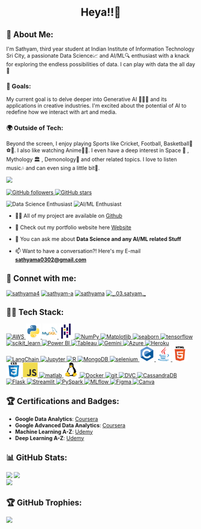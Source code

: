 <h1 align="center">Heya!!👋 </h1>
<h2>🌟 About Me:</h2>

I'm Sathyam, third year student at Indian Institute of Information Technology Sri City, a passionate Data Science📈 and AI/ML🔍 enthusiast with a knack for exploring the endless possibilities of data. I can play with data the all day 🕺

### 🎯 Goals:
My current goal is to delve deeper into Generative AI 🤖🧠✨ and its applications in creative industries. I'm excited about the potential of AI to redefine how we interact with art and media.

### 🌍 Outside of Tech:
Beyond the screen, I enjoy playing Sports like Cricket, Football, Basketball🏏⚽🏀. I also like watching Anime🎌🌸. I even have a deep interest in Space 🌌 , Mythology 🏛️ , Demonology👹 and other related topics. I love to listen music🎶 and can even sing a little bit🎤.

[![](https://visitcount.itsvg.in/api?id=iSathyam31&icon=0&color=0)](https://visitcount.itsvg.in)

<p align="left">
  <a href="https://github.com/iSathyam31">
    <img src="https://img.shields.io/github/followers/iSathyam31?style=social" alt="GitHub followers">
  </a>
  <a href="https://github.com/iSathyam31">
    <img src="https://img.shields.io/github/stars/iSathyam31/iSathyam31?style=social" alt="GitHub stars">
  </a>
</p>

<p align="left">
  <img src="https://img.shields.io/badge/Data%20Science-Enthusiast-blue" alt="Data Science Enthusiast">
  <img src="https://img.shields.io/badge/AI%20ML-Enthusiast-green" alt="AI/ML Enthusiast">
</p>

- 👨‍💻 All of my project are available on [Github](http://www.github.com/iSathyam31)
- 💼 Check out my portfolio website here [Website](https://isathyam31.github.io/Portfolio/)

- 💬 You can ask me about **Data Science and any AI/ML related Stuff**

- 📫 Want to have a conversation?! Here's my E-mail **sathyama0302@gmail.com**


<h2>💬 Connet with me:</h2> 
<p align="left">
<a href="https://twitter.com/sathyama4" target="blank"><img align="center" src="https://raw.githubusercontent.com/rahuldkjain/github-profile-readme-generator/master/src/images/icons/Social/twitter.svg" alt="sathyama4" height="30" width="40" /></a>
<a href="https://linkedin.com/in/sathyam-a" target="blank"><img align="center" src="https://raw.githubusercontent.com/rahuldkjain/github-profile-readme-generator/master/src/images/icons/Social/linked-in-alt.svg" alt="sathyam-a" height="30" width="40" /></a>
<a href="https://kaggle.com/sathyama" target="blank"><img align="center" src="https://raw.githubusercontent.com/rahuldkjain/github-profile-readme-generator/master/src/images/icons/Social/kaggle.svg" alt="sathyama" height="30" width="40" /></a>
<a href="https://instagram.com/_.03.satyam._" target="blank"><img align="center" src="https://raw.githubusercontent.com/rahuldkjain/github-profile-readme-generator/master/src/images/icons/Social/instagram.svg" alt="_.03.satyam._" height="30" width="40" /></a>
</p>

<h2>👨‍💻 Tech Stack:</h2>
<p align="left"> <a href="https://aws.amazon.com/" target="_blank" rel="noreferrer"> <img src="https://cdn.jsdelivr.net/gh/devicons/devicon@latest/icons/amazonwebservices/amazonwebservices-original-wordmark.svg" alt="AWS" width="40" height="40"/> </a>
  <a href="https://www.python.org" target="_blank" rel="noreferrer"> <img src="https://raw.githubusercontent.com/devicons/devicon/master/icons/python/python-original.svg" alt="Python" width="40" height="40"/> </a> <a href="https://www.mysql.com/" target="_blank" rel="noreferrer"> <img src="https://raw.githubusercontent.com/devicons/devicon/master/icons/mysql/mysql-original-wordmark.svg" alt="mysql" width="40" height="40"/> </a> 
 <a href="https://pandas.pydata.org/" target="_blank" rel="noreferrer"> <img src="https://raw.githubusercontent.com/devicons/devicon/2ae2a900d2f041da66e950e4d48052658d850630/icons/pandas/pandas-original.svg" alt="Pandas" width="40" height="40"/> </a> <a href="https://numpy.org/" target="_blank" rel="noreferrer"> <img src="https://cdn.jsdelivr.net/gh/devicons/devicon/icons/numpy/numpy-original.svg" alt="NumPy" width="40" height="40"/> </a> 
  <a href="https://matplotlib.org/" target="_blank" rel="noreferrer"> <img src="https://upload.wikimedia.org/wikipedia/commons/thumb/8/84/Matplotlib_icon.svg/270px-Matplotlib_icon.svg.png?20150311090915" alt="Matplotlib" width="40" height="40"/> </a>  
  <a href="https://seaborn.pydata.org/" target="_blank" rel="noreferrer"> <img src="https://seaborn.pydata.org/_images/logo-mark-lightbg.svg" alt="seaborn" width="40" height="40"/> </a> <a href="https://www.tensorflow.org" target="_blank" rel="noreferrer"> <img src="https://www.vectorlogo.zone/logos/tensorflow/tensorflow-icon.svg" alt="tensorflow" width="40" height="40"/> </a><a href="https://scikit-learn.org/" target="_blank" rel="noreferrer"> <img src="https://upload.wikimedia.org/wikipedia/commons/0/05/Scikit_learn_logo_small.svg" alt="scikit_learn" width="40" height="40"/> </a>
  <a href="https://www.microsoft.com/en-us/power-platform/products/power-bi" target="_blank" rel="noreferrer"> <img src="https://upload.wikimedia.org/wikipedia/commons/thumb/c/cf/New_Power_BI_Logo.svg/900px-New_Power_BI_Logo.svg.png?20210102182532" alt="Power BI" width="40" height="40"/> </a>
  <a href="https://www.tableau.com/" target="_blank" rel="noreferrer"> <img src="https://cdn.worldvectorlogo.com/logos/tableau-software.svg" alt="Tableau" width="40" height="40"/><a href="https://gemini.google.com/?hl=en-IN" target="_blank" rel="noreferrer"> <img src="https://upload.wikimedia.org/wikipedia/commons/8/8a/Google_Gemini_logo.svg" alt="Gemini" width="40" height="40"/> </a><a href="https://azure.microsoft.com/en-us" target="_blank" rel="noreferrer"> <img src="https://cdn.jsdelivr.net/gh/devicons/devicon@latest/icons/azure/azure-original.svg" alt="Azure" width="40" height="40"/> </a><a href="https://heroku.com/" target="_blank" rel="noreferrer"> <img src="https://www.vectorlogo.zone/logos/heroku/heroku-icon.svg" alt="Heroku" width="40" height="40"/> </a><a href="https://www.langchain.com/" target="_blank" rel="noreferrer"> <img src="https://upload.wikimedia.org/wikipedia/commons/3/3f/LangChain_logo.png" alt="LangChain" width="40" height="40"/> </a><a href="https://jupyter.org/" target="_blank" rel="noreferrer"> <img src="https://cdn.jsdelivr.net/gh/devicons/devicon/icons/jupyter/jupyter-original-wordmark.svg" alt="Jupyter" width="40" height="40"/> </a> <a href="https://www.r-project.org/" target="_blank" rel="noreferrer"> <img src="https://cdn.jsdelivr.net/gh/devicons/devicon/icons/r/r-original.svg" alt="R" width="40" height="40"/> </a>
  <a href="https://www.mongodb.com/" target="_blank" rel="noreferrer"> <img src="https://cdn.jsdelivr.net/gh/devicons/devicon/icons/mongodb/mongodb-original-wordmark.svg" alt="MongoDB" width="40" height="40"/> </a><a href="https://www.selenium.dev" target="_blank" rel="noreferrer"> <img src="https://raw.githubusercontent.com/detain/svg-logos/780f25886640cef088af994181646db2f6b1a3f8/svg/selenium-logo.svg" alt="selenium" width="40" height="40"/> </a>
   <a href="https://www.cprogramming.com/" target="_blank" rel="noreferrer"> <img src="https://raw.githubusercontent.com/devicons/devicon/master/icons/c/c-original.svg" alt="c" width="40" height="40"/> </a> 
<a href="https://www.java.com" target="_blank" rel="noreferrer"> <img src="https://raw.githubusercontent.com/devicons/devicon/master/icons/java/java-original.svg" alt="java" width="40" height="40"/> </a>  <a href="https://www.w3.org/html/" target="_blank" rel="noreferrer"> <img src="https://raw.githubusercontent.com/devicons/devicon/master/icons/html5/html5-original-wordmark.svg" alt="html5" width="40" height="40"/> </a><a href="https://www.w3schools.com/css/" target="_blank" rel="noreferrer"> <img src="https://raw.githubusercontent.com/devicons/devicon/master/icons/css3/css3-original-wordmark.svg" alt="css3" width="40" height="40"/> </a><a href="https://developer.mozilla.org/en-US/docs/Web/JavaScript" target="_blank" rel="noreferrer"> <img src="https://raw.githubusercontent.com/devicons/devicon/master/icons/javascript/javascript-original.svg" alt="javascript" width="40" height="40"/> </a> <a href="https://www.mathworks.com/" target="_blank" rel="noreferrer"> <img src="https://upload.wikimedia.org/wikipedia/commons/2/21/Matlab_Logo.png" alt="matlab" width="40" height="40"/> </a>  <a href="https://www.linux.org/" target="_blank" rel="noreferrer"> <img src="https://raw.githubusercontent.com/devicons/devicon/master/icons/linux/linux-original.svg" alt="linux" width="40" height="40"/> </a>  <a href="https://www.docker.com/" target="_blank" rel="noreferrer"> <img src="https://cdn.jsdelivr.net/gh/devicons/devicon@latest/icons/docker/docker-original.svg" alt="Docker" width="40" height="40"/> </a><a href="https://git-scm.com/" target="_blank" rel="noreferrer"> <img src="https://www.vectorlogo.zone/logos/git-scm/git-scm-icon.svg" alt="git" width="40" height="40"/> </a><a href="https://dvc.org/" target="_blank" rel="noreferrer"> <img src="https://upload.wikimedia.org/wikipedia/commons/a/af/Data_Version_Control._Official_Logo_by_Iterative.ai.png" alt="DVC" width="40" height="40"/> </a>
<a href="https://cassandra.apache.org/_/index.html" target="_blank" rel="noreferrer"> <img src="https://cdn.jsdelivr.net/gh/devicons/devicon@latest/icons/cassandra/cassandra-original-wordmark.svg" alt="CassandraDB" width="40" height="40"/> </a>    
<a href="https://flask.palletsprojects.com/en/3.0.x/ target="_blank" rel="noreferrer"> <img src="https://cdn.jsdelivr.net/gh/devicons/devicon@latest/icons/flask/flask-original-wordmark.svg" alt="Flask" width="40" height="40"/><a href="https://streamlit.com/ target="_blank" rel="noreferrer"> <img src="https://seeklogo.com/images/S/streamlit-logo-1A3B208AE4-seeklogo.com.png" alt="Streamlit" width="40" height="40"/> 
</a><a href="https://spark.apache.org/" target="_blank" rel="noreferrer"><img src="https://upload.wikimedia.org/wikipedia/commons/f/f3/Apache_Spark_logo.svg"alt="PySpark" width="40" height="40"/> </a>
<a href="https://mlflow.org/" target="_blank" rel="noreferrer"> <img src="https://asset.brandfetch.io/idS8GMP5c8/idWc43u9Pe.svg" alt="MLflow" width="40" height="40"/> </a><a href="https://www.figma.com/files/recents-and-sharing/recently-viewed?fuid=1298510298855895918" target="_blank" rel="noreferrer"><img src="https://cdn.jsdelivr.net/gh/devicons/devicon/icons/figma/figma-original.svg"alt="Figma" width="40" height="40"/> </a>
<a href="https://www.canva.com/" target="_blank" rel="noreferrer"><img src="https://cdn.jsdelivr.net/gh/devicons/devicon@latest/icons/canva/canva-original.svg"alt="Canva" width="40" height="40"/> </a></p>

<h2>🏆 Certifications and Badges:</h2>

- **Google Data Analytics**: [Coursera](https://www.coursera.org/account/accomplishments/professional-cert/V3U8HN4SCPMN)
- **Google Advanced Data Analytics**: [Coursera](https://www.coursera.org/account/accomplishments/professional-cert/VB6NCFDRKLLT)
- **Machine Learning A-Z**: [Udemy](https://www.udemy.com/certificate/UC-9defea82-ae0f-4c78-8564-72d9e80227a8/)
- **Deep Learning A-Z**: [Udemy](https://www.udemy.com/certificate/UC-4ab6785a-77b1-4731-b064-895c11f091d6/)

<h2>📊 GitHub Stats:</h2>

![](https://github-readme-stats.vercel.app/api/top-langs/?username=iSathyam31&theme=tokyonight&hide_border=false&include_all_commits=false&count_private=false&layout=compact)
![](https://github-readme-stats.vercel.app/api?username=iSathyam31&theme=tokyonight&hide_border=false&include_all_commits=false&count_private=false)<br/>
![](https://github-readme-streak-stats.herokuapp.com/?user=iSathyam31&theme=tokyonight&hide_border=false)<br/>


<h2>🏆 GitHub Trophies:</h2>

![](https://github-profile-trophy.vercel.app/?username=iSathyam31&theme=dracula&no-frame=false&no-bg=true&margin-w=4)
